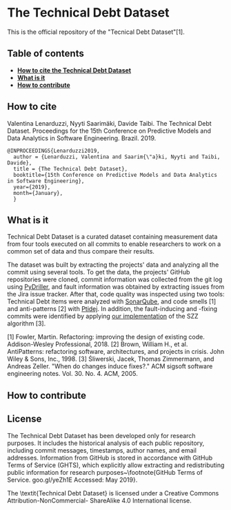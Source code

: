 # The Technical Debt Dataset

This is the official repository of the "Tecnical Debt Dataset"[1]. 



## Table of contents
* **[How to cite the Technical Debt Dataset](#how-to-cite)**
* **[What is it](#What-is-it)**
* **[How to contribute](#how-to-contribute)**

## How to cite 
Valentina Lenarduzzi, Nyyti Saarimäki, Davide Taibi. The Technical Debt Dataset. Proceedings for the 15th Conference on Predictive Models and Data Analytics in Software Engineering. Brazil. 2019. 

```
@INPROCEEDINGS{Lenarduzzi2019,
  author = {Lenarduzzi, Valentina and Saarim{\"a}ki, Nyyti and Taibi, Davide},
  title = {The Technical Debt Dataset},
  booktitle={15th Conference on Predictive Models and Data Analytics in Software Engineering}, 
  year={2019}, 
  month={January},
  }
```

## What is it

Technical Debt Dataset is a curated dataset containing measurement data from four tools executed on all commits to enable researchers to work on a common set of data and thus compare their results.

The dataset was built by extracting the projects' data and analyzing all the commit using several tools. To get the data, the projects' GitHub repositories were cloned, commit information was collected from the git log using [PyDriller](https://github.com/ishepard/pydriller), and fault information was obtained by extracting issues from the Jira issue tracker. After that, code quality was inspected using two tools: Technical Debt items were analyzed with [SonarQube](https://www.sonarqube.org/), and code smells [1] and anti-patterns [2] with [Ptidej](http://www.ptidej.net/). In addition, the fault-inducing and -fixing commits were identified by applying [our implementation](https://github.com/clowee/OpenSZZ) of the SZZ algorithm [3].

[1] Fowler, Martin. Refactoring: improving the design of existing code. Addison-Wesley Professional, 2018.
[2] Brown, William H., et al. AntiPatterns: refactoring software, architectures, and projects in crisis. John Wiley & Sons, Inc., 1998.
[3] Śliwerski, Jacek, Thomas Zimmermann, and Andreas Zeller. "When do changes induce fixes?." ACM sigsoft software engineering notes. Vol. 30. No. 4. ACM, 2005.

## How to contribute


## License
The Technical Debt Dataset has been developed only for research purposes. It includes the historical analysis of each public repository, including commit messages, timestamps, author names, and email addresses. Information from GitHub is stored in accordance with GitHub Terms of Service (GHTS), which explicitly allow extracting and redistributing public information for research purposes~\footnote{GitHub Terms of Service. goo.gl/yeZh1E  Accessed: May 2019}. 

The \textit{Technical Debt Dataset} is licensed under a Creative Commons Attribution-NonCommercial- ShareAlike 4.0 International license.

 

